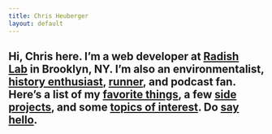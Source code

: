 ```yaml
---
title: Chris Heuberger
layout: default
---
```


<div class="main-content">

  <section class="home-intro">
    <h1 class="home-intro-text">Hi, Chris here. I&#8217;m a web developer at <a class="home-intro-link" href="https://www.radishlab.com" target="_blank" rel="noopener" aria-label="Radish Lab">Radish Lab</a>&nbsp;in Brooklyn, NY. I&#8217;m also an environmentalist, <a class="home-intro-link" href="https://www.bushwickbrewingtour.com" target="_blank" rel="noopener" aria-label="history enthusiast">history enthusiast</a>, <a class="home-intro-link" href="https://www.chrisheuberger.com/rrbc" target="_blank" rel="noopener" aria-label="runner">runner</a>, and podcast fan. Here&#8217;s a list of my <a class="home-intro-link" href="favorite-things.html" aria-label="favorite things">favorite things</a>, a few <a class="home-intro-link" href="side-projects.html" aria-label="side projects">side projects</a>, and some <a class="home-intro-link" href="talks.html" aria-label="talks I've given">topics of interest</a>. Do <a class="home-intro-link" href="mailto:chrisheuberg@gmail.com" target="_blank" rel="noopener" title="chrisheuberg@gmail.com" aria-label="say hello">say hello</a>.</h1>
  </section>

</div>
